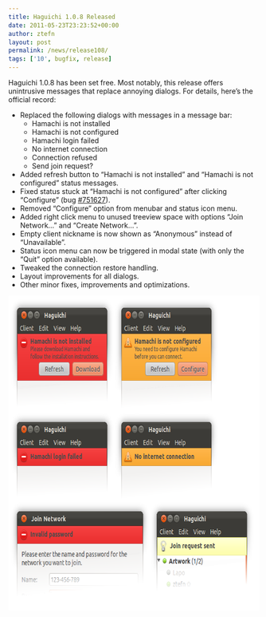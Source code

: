 ```yaml
---
title: Haguichi 1.0.8 Released
date: 2011-05-23T23:23:52+00:00
author: ztefn
layout: post
permalink: /news/release108/
tags: ['10', bugfix, release]
---
```

Haguichi 1.0.8 has been set free. Most notably, this release offers unintrusive messages that replace annoying dialogs. For details, here&#8217;s the official record:

  * Replaced the following dialogs with messages in a message bar: 
      * Hamachi is not installed
      * Hamachi is not configured
      * Hamachi login failed
      * No internet connection
      * Connection refused
      * Send join request?
  * Added refresh button to &#8220;Hamachi is not installed&#8221; and &#8220;Hamachi is not configured&#8221; status messages.
  * Fixed status stuck at &#8220;Hamachi is not configured&#8221; after clicking &#8220;Configure&#8221; (bug <a href="https://bugs.launchpad.net/haguichi/+bug/751627" target="_blank">#751627</a>).
  * Removed &#8220;Configure&#8221; option from menubar and status icon menu.
  * Added right click menu to unused treeview space with options &#8220;Join Network&#8230;&#8221; and &#8220;Create Network&#8230;&#8221;.
  * Empty client nickname is now shown as &#8220;Anonymous&#8221; instead of &#8220;Unavailable&#8221;.
  * Status icon menu can now be triggered in modal state (with only the &#8220;Quit&#8221; option available).
  * Tweaked the connection restore handling.
  * Layout improvements for all dialogs.
  * Other minor fixes, improvements and optimizations.

<img class="aligncenter" title="Message Bars" src="/resources/108-message-bars.png" alt="" width="700" height="630" />
